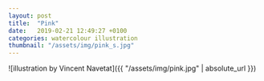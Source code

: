 ```yaml
---
layout: post
title:  "Pink"
date:   2019-02-21 12:49:27 +0100
categories: watercolour illustration
thumbnail: "/assets/img/pink_s.jpg"
---
```

![illustration by Vincent Navetat]({{ "/assets/img/pink.jpg" | absolute_url }})
